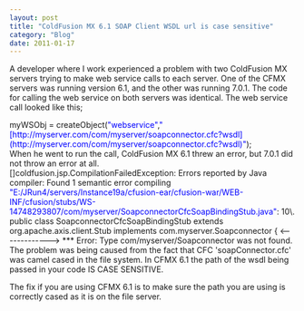 ```yaml
---
layout: post
title: "ColdFusion MX 6.1 SOAP Client WSDL url is case sensitive"
category: "Blog"
date: 2011-01-17
---
```



A developer where I work experienced a problem with two ColdFusion MX servers trying to make web service calls to each server. One of the CFMX servers was running version 6.1, and the other was running 7.0.1\. The code for calling the web service on both servers was identical. The web service call looked like this;

<div class="code">myWSObj = createObject(<font color="BLUE">"webservice"</font>,<font color="BLUE">"[http://myserver.com/com/myserver/soapconnector.cfc?wsdl](http://myserver.com/com/myserver/soapconnector.cfc?wsdl)"</font>);</div>
When he went to run the call, ColdFusion MX 6.1 threw an error, but 7.0.1 did not throw an error at all.

<div class="code">[]coldfusion.jsp.CompilationFailedException: Errors reported by Java compiler: Found 1 semantic error compiling <font color="BLUE">"E:/JRun4/servers/Instance19a/cfusion-ear/cfusion-war/WEB-INF/cfusion/stubs/WS-14748293807/com/myserver/SoapconnectorCfcSoapBindingStub.java"</font>: 10\. public class SoapconnectorCfcSoapBindingStub extends org.apache.axis.client.Stub implements com.myserver.Soapconnector { <-------------> *** Error: Type com/myserver/Soapconnector was not found.</div>
The problem was being caused from the fact that CFC 'soapConnector.cfc' was camel cased in the file system. In CFMX 6.1 the path of the wsdl being passed in your code IS CASE SENSITIVE.

The fix if you are using CFMX 6.1 is to make sure the path you are using is correctly cased as it is on the file server.